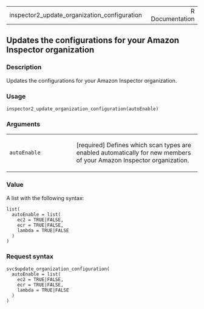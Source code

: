 <table style="width: 100%;">
<tbody>
<tr class="odd">
<td>inspector2_update_organization_configuration</td>
<td style="text-align: right;">R Documentation</td>
</tr>
</tbody>
</table>

## Updates the configurations for your Amazon Inspector organization

### Description

Updates the configurations for your Amazon Inspector organization.

### Usage

    inspector2_update_organization_configuration(autoEnable)

### Arguments

<table>
<colgroup>
<col style="width: 35%" />
<col style="width: 65%" />
</colgroup>
<tbody>
<tr class="odd">
<td><code
id="inspector2_update_organization_configuration_:_autoEnable">autoEnable</code></td>
<td><p>[required] Defines which scan types are enabled automatically for
new members of your Amazon Inspector organization.</p></td>
</tr>
</tbody>
</table>

### Value

A list with the following syntax:

    list(
      autoEnable = list(
        ec2 = TRUE|FALSE,
        ecr = TRUE|FALSE,
        lambda = TRUE|FALSE
      )
    )

### Request syntax

    svc$update_organization_configuration(
      autoEnable = list(
        ec2 = TRUE|FALSE,
        ecr = TRUE|FALSE,
        lambda = TRUE|FALSE
      )
    )
